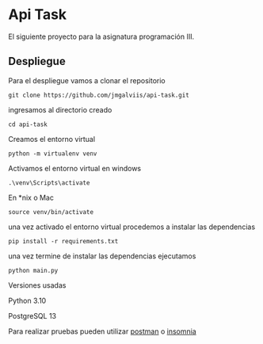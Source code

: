 # Api Task
El siguiente proyecto para la asignatura programación III.
## Despliegue
Para el despliegue vamos a clonar el repositorio

```
git clone https://github.com/jmgalviis/api-task.git
```

ingresamos al directorio creado

```
cd api-task
```

Creamos el entorno virtual

```
python -m virtualenv venv
```

Activamos el entorno virtual en windows

```
.\venv\Scripts\activate
```

En *nix o Mac

```
source venv/bin/activate
```

una vez activado el entorno virtual procedemos a instalar las dependencias

```
pip install -r requirements.txt
```

una vez termine de instalar las dependencias ejecutamos

```
python main.py
```

Versiones usadas

Python 3.10

PostgreSQL 13

Para realizar pruebas pueden utilizar [postman](https://www.postman.com) o [insomnia](https://insomnia.rest) 
